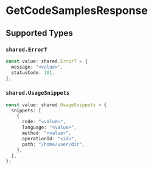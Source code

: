 # GetCodeSamplesResponse


## Supported Types

### `shared.ErrorT`

```typescript
const value: shared.ErrorT = {
  message: "<value>",
  statusCode: 101,
};
```

### `shared.UsageSnippets`

```typescript
const value: shared.UsageSnippets = {
  snippets: [
    {
      code: "<value>",
      language: "<value>",
      method: "<value>",
      operationId: "<id>",
      path: "/home/user/dir",
    },
  ],
};
```

